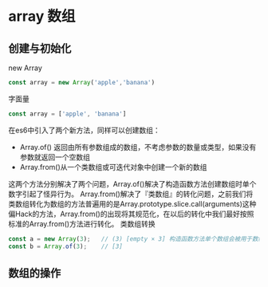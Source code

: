 # array 数组

## 创建与初始化

new Array
``` js
const array = new Array('apple','banana')
```

字面量
```js
const array = ['apple', 'banana']
```
在es6中引入了两个新方法，同样可以创建数组：
+ Array.of() 返回由所有参数组成的数组，不考虑参数的数量或类型，如果没有参数就返回一个空数组
+ Array.from()从一个类数组或可迭代对象中创建一个新的数组

这两个方法分别解决了两个问题，Array.of()解决了构造函数方法创建数组时单个数字引起了怪异行为。
Array.from()解决了『类数组』的转化问题，之前我们将类数组转化为数组的方法普遍用的是Array.prototype.slice.call(arguments)这种偏Hack的方法，Array.from()的出现将其规范化，在以后的转化中我们最好按照标准的Array.from()方法进行转化。
类数组转换

```js
const a = new Array(3);   // (3) [empty × 3] 构造函数方法单个数组会被用于数组长度
const b = Array.of(3);    // [3]
```

## 数组的操作
